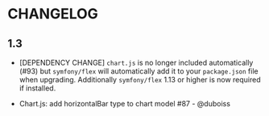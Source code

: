 # CHANGELOG

## 1.3

* [DEPENDENCY CHANGE] `chart.js` is no longer included automatically (#93)
  but `symfony/flex` will automatically add it to your `package.json` file
  when upgrading. Additionally `symfony/flex` 1.13 or higher is now required
  if installed.

* Chart.js: add horizontalBar type to chart model #87 - @duboiss
